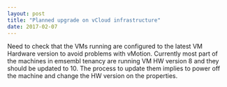 ```yaml
---
layout: post
title: "Planned upgrade on vCloud infrastructure"
date: 2017-02-07
---
```


Need to check that the VMs running are configured to the latest VM Hardware version to
avoid problems with vMotion. Currently most part of the machines in emsembl tenancy are running VM HW version 8 and they should be updated to 10. The process to update them implies to power off the machine and change the HW version on the properties.

